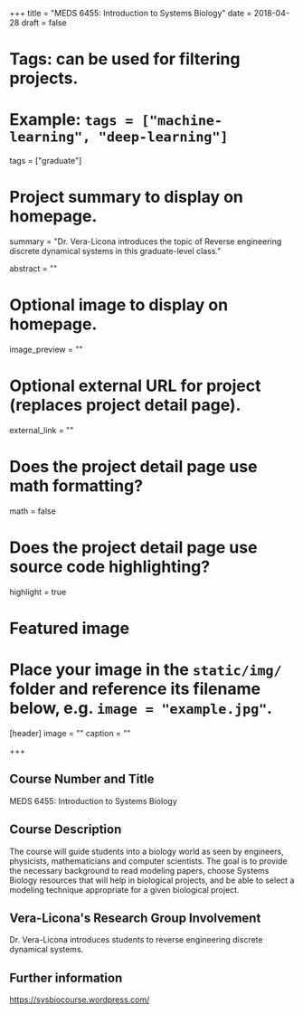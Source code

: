+++
title = "MEDS 6455: Introduction to Systems Biology"
date = 2018-04-28
draft = false

# Tags: can be used for filtering projects.
# Example: `tags = ["machine-learning", "deep-learning"]`
tags = ["graduate"]

# Project summary to display on homepage.
summary = "Dr. Vera-Licona introduces the topic of Reverse engineering discrete dynamical systems in this graduate-level class."

abstract = ""

# Optional image to display on homepage.
image_preview = ""

# Optional external URL for project (replaces project detail page).
external_link = ""

# Does the project detail page use math formatting?
math = false

# Does the project detail page use source code highlighting?
highlight = true

# Featured image
# Place your image in the `static/img/` folder and reference its filename below, e.g. `image = "example.jpg"`.
[header]
image = ""
caption = ""

+++


## Course Number and Title
MEDS 6455: Introduction to Systems Biology

## Course Description 
The course will guide students into a biology world as seen by engineers, physicists, mathematicians and computer scientists. The goal is to provide the necessary background to read modeling papers, choose Systems Biology resources that will help in biological projects, and be able to select a modeling technique appropriate for a given biological project.


## Vera-Licona's Research Group Involvement
Dr. Vera-Licona introduces students to reverse engineering discrete dynamical systems.

## Further information 
https://sysbiocourse.wordpress.com/